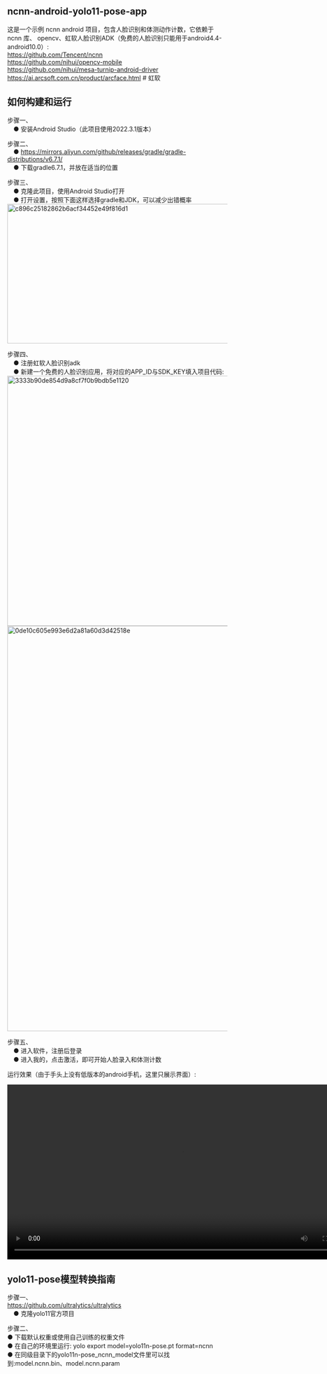 ncnn-android-yolo11-pose-app 
---
这是一个示例 ncnn android 项目，包含人脸识别和体测动作计数，它依赖于 ncnn 库、 opencv、虹软人脸识别ADK（免费的人脸识别只能用于android4.4-android10.0）:  
https://github.com/Tencent/ncnn  
https://github.com/nihui/opencv-mobile  
https://github.com/nihui/mesa-turnip-android-driver  
https://ai.arcsoft.com.cn/product/arcface.html   # 虹软


如何构建和运行
----
步骤一、  
&emsp;● 安装Android Studio（此项目使用2022.3.1版本）  

步骤二、  
&emsp;● https://mirrors.aliyun.com/github/releases/gradle/gradle-distributions/v6.7.1/  
&emsp;● 下载gradle6.7.1，并放在适当的位置    

步骤三、  
&emsp;● 克隆此项目，使用Android Studio打开   
&emsp;● 打开设置，按照下面这样选择gradle和JDK，可以减少出错概率  
  <img width="838" height="319" alt="c896c25182862b6acf34452e49f816d1" src="https://github.com/user-attachments/assets/253af3ae-0251-46f1-948b-e608366f5d59" />  
  
步骤四、  
&emsp;● 注册虹软人脸识别adk  
&emsp;● 新建一个免费的人脸识别应用，将对应的APP_ID与SDK_KEY填入项目代码:  
      <img width="2517" height="572" alt="3333b90de854d9a8cf7f0b9bdb5e1120" src="https://github.com/user-attachments/assets/50cf622f-1bbd-481b-a867-5c6eb601786a" />  
      <img width="1964" height="927" alt="0de10c605e993e6d2a81a60d3d42518e" src="https://github.com/user-attachments/assets/f9937bfe-1d3b-4e49-b4cf-82254472040f" />  

步骤五、  
&emsp;● 进入软件，注册后登录  
&emsp;● 进入我的，点击激活，即可开始人脸录入和体测计数  


运行效果（由于手头上没有低版本的android手机，这里只展示界面）:  
<div align="center">
<video src="https://github.com/user-attachments/assets/c651a750-5fc4-4393-bed3-e97c7c7c8080" controls width="800">
  Your browser does not support the video tag.
</video>
</div>

















yolo11-pose模型转换指南   
---
步骤一、  
https://github.com/ultralytics/ultralytics  
&emsp;● 克隆yolo11官方项目  

步骤二、  
● 下载默认权重或使用自己训练的权重文件  
● 在自己的环境里运行: yolo export model=yolo11n-pose.pt format=ncnn  
● 在同级目录下的yolo11n-pose_ncnn_model文件里可以找到:model.ncnn.bin、model.ncnn.param  
